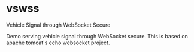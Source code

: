 # vswss
Vehicle Signal through WebSocket Secure

Demo serving vehicle signal through WebSocket secure. This is based on apache tomcat's echo websocket project.
